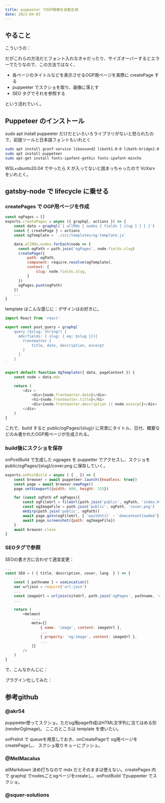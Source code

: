 ```yaml
---
title: puppeeter でOGP画像を自動生成
date: 2021-04-03
---
```


## やること

こういうの：

<LinkOpenGraph url="https://kyabe.net/blog/gatsby-auto-generate-ogp-image/"/>
<LinkOpenGraph url="https://blog.kentarom.com/create-gatsbyjs-plugin-to-dynamically-generate-og-images/"/>

だがこれらの方法だとフォント入れなきゃだったり、サイズオーバーするとエラーでたりなので、この方法ではなく、

- 各ページのタイトルなどを表示させるOGP用ページを実際に createPage する
- puppeeter でスクショを取り、画像に落とす
- SEO タグでそれを参照する

という流れでいく。

## Puppeteer のインストール
sudo apt install puppeeter だけだといろいろライブラリがないと怒られたので、前提ツールと日本語フォントもいれとく

```sh
sudo apt install gconf-service libasound2 libatk1.0-0 libatk-bridge2.0-0 libc6 libcairo2 libcups2 libdbus-1-3 libexpat1 libfontconfig1 libgcc1 libgconf-2-4 libgdk-pixbuf2.0-0 libglib2.0-0 libgtk-3-0 libnspr4 libpango-1.0-0 libpangocairo-1.0-0 libstdc++6 libx11-6 libx11-xcb1 libxcb1 libxcomposite1 libxcursor1 libxdamage1 libxext6 libxfixes3 libxi6 libxrandr2 libxrender1 libxss1 libxtst6 ca-certificates fonts-liberation libappindicator1 libnss3 lsb-release xdg-utils wget  libgbm
sudo apt install puppeteer
sudo apt-get install fonts-ipafont-gothic fonts-ipafont-mincho
```

WSL+ubunto20.04 でやったら X が入ってないと固まっちゃったので VcXsrv をいれとく。

## gatsby-node で lifecycle に乗せる
### createPages で OGP用ページを作成

```js:title=gatsby-node.js
const ogPages = []
exports.createPages = async ({ graphql, actions }) => {
    const data = graphql(`{ allMdx { nodes { fields { slug } } } }`)
    const { createPage } = actions
    const ogTemplate = `./src/templates/og-template.js`

    data.allMdx.nodes.forEach(node => {
      const ogPath = path.join('ogPages', node.fields.slug)
      createPage({
          path: ogPath,
          component: require.resolve(ogTemplate),
          context: {
              slug: node.fields.slug,
          }
      })
      ogPages.push(ogPath)    
    })
    ...
}
```

template はこんな感じに：デザインはお好きに。

```js:title=src/templates/og-template.js
import React from 'react'

export const post_query = graphql`
    query ($slug: String!) {
      mdx(fields: { slug: { eq: $slug }}){
        frontmatter {
            title, date, description, excerpt
        }
      }
    }
`

export default function OgTemplate({ data, pageContext }) {
    const node = data.mdx

    return (
        <div >
            <div>{node.frontmatter.date}</div>
            <h1>{node.frontmatter.title}</h1>
            <div>{node.frontmatter.description || node.excerpt}</div>
        </div>
    )
}
```
これで、build すると public/ogPages/{slug}/ に背景にタイトル、日付、概要などのみ書かれたOGP用ページが生成される。

### build後にスクショを保存

onPostBuild で生成した ogpages を puppetter でアクセスし、スクショを public/ogPages/{slug}/cover.png に保存していく。

```js:title=gatsby-node.js
exports.onPostBuild = async ( { _ }) => {
    const browser = await puppeteer.launch({headless: true})
    const page = await browser.newPage()
    page.setViewport({width: 600, height: 315})

    for (const ogPath of ogPages){
        const ogFileUrl = fileUrl(path.join('public', ogPath, 'index.html'))
        const ogImageFile = path.join('public', ogPath, 'cover.png')
        mkdirp(path.join('public', ogPath))
        await page.goto(ogFileUrl, { 'waitUntil' : 'domcontentloaded'})
        await page.screenshot({path: ogImageFile})            
    }
    await browser.close
}
```

### SEOタグで参照

SEOの書き方に合わせて適宜変更：

```js:title=src/components/SEO.js
...
const SEO = ( { title, description, cover, lang  } ) => {
    ...
    const { pathname } = useLocation()
    var urljoin = require('url-join')
    ...
    const imageUrl = urljoin(siteUrl, path.join('ogPages', pathname, 'cover.png')
    ...

    return (
        <Helment
            ....
            meta={[
                { name: 'image', content: imageUrl },
                ...
                { property: 'og:image', content: imageUrl },
                ...
            ]}
        />
    )
}
```

で、こんなかんじに：

<LinkOpenGraph url="https://atarukodaka.github.io/software/gatsby/ogp-images/"/>


プラグイン化してみた：
<LinkOpenGraph url="https://github.com/atarukodaka/gatsby-plugin-aksite-og-images/"/>

## 参考github
### @akr54
<LinkOpenGraph url="https://github.com/akr4/gatsby-plugin-og-image"/>

puppeeter使ってスクショ。ただog用page作成はHTML文字列に当てはめる形(renderOgImage)。
ここのところは template を使いたい。

onPreInit で queueを用意しておき、onCreatePageで og用ページを createPageし、
スクショ取りキューにプッシュ。

### @MelMacalus
<LinkOpenGraph url="https://github.com/MelMacaluso/gatsby-plugin-og-images"/>

allMarkdown 決め打ちなので mdx だとそのままは使えない。createPages 内で
graphql でnodesごとogページをcreateし、onPostBuild でpuppeeter でスクショ。


### @squer-solutions
<LinkOpenGraph url="https://github.com/squer-solutions/gatsby-plugin-open-graph-images"/>
